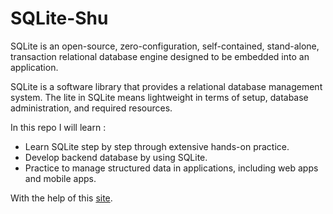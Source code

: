 # SQLite-Shu

SQLite is an open-source, zero-configuration, self-contained, stand-alone,
transaction relational database engine designed to be embedded into an
application.

SQLite is a software library that provides a relational database management
system. The lite in SQLite means lightweight in terms of setup, database
administration, and required resources.

In this repo I will learn :

- Learn SQLite step by step through extensive hands-on practice.
- Develop backend database by using SQLite.
- Practice to manage structured data in applications, including web apps and
  mobile apps.

With the help of this [site](https://www.sqlitetutorial.net/).
